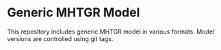 # Generic MHTGR Model

This repository includes generic MHTGR model in various formats. Model versions are controlled using git tags.
